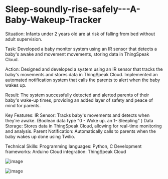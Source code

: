 # Sleep-soundly-rise-safely---A-Baby-Wakeup-Tracker

Situation: Infants under 2 years old are at risk of falling from bed without adult supervision.

Task: Developed a baby monitor system using an IR sensor that detects a baby's awake and movement movements, storing data in ThingSpeak Cloud.

Action: Designed and developed a system using an IR sensor that tracks the baby's movements and stores data in ThingSpeak Cloud. Implemented an automated notification system that calls the parents to alert when the baby wakes up.

Result: The system successfully detected and alerted parents of their baby's wake-up times, providing an added layer of safety and peace of mind for parents.

Key Features:
IR Sensor: Tracks baby's movements and detects when they're awake. (Boolean data type "0 - Woke up. an 1- Sleepling" )
Data Storage: Stores data in ThingSpeak Cloud, allowing for real-time monitoring and analysis.
Parent Notification: Automatically calls to parents when the baby wakes up done using Twilio.

Technical Skills:
Programming languages: Python, C
Development frameworks: Arduino
Cloud integration: ThingSpeak Cloud

![image](https://github.com/user-attachments/assets/2a9c1cc2-fdd1-40d3-b03d-6d2c31ce1402)

![image](https://github.com/user-attachments/assets/cd18d1f8-ae0e-405f-99b1-3df3a9450163)



